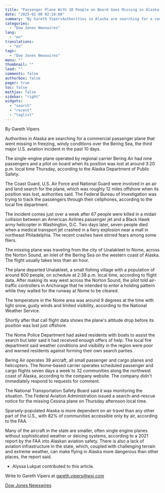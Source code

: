 ```yaml
---
title: "Passenger Plane With 10 People on Board Goes Missing in Alaska — WSJ"
date: "2025-02-08 02:18:00"
summary: "By Gareth VipersAuthorities in Alaska are searching for a commercial passenger plane that went missing in freezing, windy conditions over the Bering Sea, the third major U.S. aviation incident in the past 10 days.The single-engine plane operated by regional carrier Bering Air had nine passengers and a pilot on board..."
categories:
  - "Dow Jones Newswires"
lang:
  - "en"
translations:
  - "en"
tags:
  - "Dow Jones Newswires"
menu: ""
thumbnail: ""
lead: ""
comments: false
authorbox: false
pager: true
toc: false
mathjax: false
sidebar: "right"
widgets:
  - "search"
  - "recent"
  - "taglist"
---
```


By Gareth Vipers

Authorities in Alaska are searching for a commercial passenger plane that went missing in freezing, windy conditions over the Bering Sea, the third major U.S. aviation incident in the past 10 days.

The single-engine plane operated by regional carrier Bering Air had nine passengers and a pilot on board when its position was lost at around 3:20 p.m. local time Thursday, according to the Alaska Department of Public Safety.

The Coast Guard, U.S. Air Force and National Guard were involved in an air and land search for the plane, which was roughly 12 miles offshore when its position was lost, authorities said. The Federal Bureau of Investigation was trying to track the passengers through their cellphones, according to the local fire department.

The incident comes just over a week after 67 people were killed in a midair collision between an American Airlines passenger jet and a Black Hawk army helicopter in Washington, D.C. Two days later, seven people died when a medical transport jet crashed in a fiery explosion near a mall in northeast Philadelphia. The recent crashes have stirred fears among some fliers.

The missing plane was traveling from the city of Unalakleet to Nome, across the Norton Sound, an inlet of the Bering Sea on the western coast of Alaska. The flight usually takes less than an hour.

The plane departed Unalakleet, a small fishing village with a population of around 800 people, on schedule at 2:38 p.m. local time, according to flight data. After making its way west across the Norton Sound, the pilot told air-traffic controllers in Anchorage that he intended to enter a holding pattern while they waited for the runway at Nome to be cleared.

The temperature in the Nome area was around 9 degrees at the time with light snow, gusty winds and limited visibility, according to the National Weather Service.

Shortly after that call flight data shows the plane's altitude drop before its position was lost just offshore.

The Nome Police Department had asked residents with boats to assist the search but later said it had received enough offers of help. The local fire department said weather conditions and visibility in the region were poor and warned residents against forming their own search parties.

Bering Air operates 39 aircraft, all small passenger and cargo planes and helicopters. The Nome-based carrier operates scheduled passenger and cargo flights seven days a week to 32 communities along the northwest coast of Alaska, according to the company website. The company didn't immediately respond to requests for comment.

The National Transportation Safety Board said it was monitoring the situation. The Federal Aviation Administration issued a search-and-rescue notice for the missing Cessna plane on Thursday afternoon local time.

Sparsely-populated Alaska is more dependent on air travel than any other part of the U.S., with 82% of communities accessible only by air, according to the FAA.

Many of the aircraft in the state are smaller, often single engine planes without sophisticated weather or deicing systems, according to a 2021 report by the FAA into Alaskan aviation safety. There is also a lack of aviation infrastructure in the state, which, coupled with challenging terrain and extreme weather, can make flying in Alaska more dangerous than other places, the report said.

* Alyssa Lukpat contributed to this article.

Write to Gareth Vipers at gareth.vipers@wsj.com

[Dow Jones Newswires](https://www.tradingview.com/news/DJN_DN20250207004692:0/)
